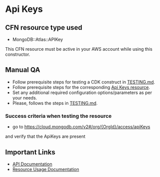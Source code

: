 # Api Keys

## CFN resource type used

- MongoDB::Atlas::APIKey

This CFN resource must be active in your AWS account while using this constructor.

## Manual QA

- Follow prerequisite steps for testing a CDK construct in [TESTING.md](../../../TESTING.md).
- Follow prerequisite steps for the corresponding [Api Keys resource](https://github.com/mongodb/mongodbatlas-cloudformation-resources/blob/master/cfn-resources/api-key/test/README.md).
- Set any additional required configuration options/parameters as per your needs.
- Please, follows the steps in [TESTING.md](../../../TESTING.md).

### Success criteria when testing the resource

- go to https://cloud.mongodb.com/v2#/org/{OrgId}/access/apiKeys

and verify that the ApiKeys are present

## Important Links

- [API Documentation](https://www.mongodb.com/docs/atlas/reference/api-resources-spec/v2/#tag/Programmatic-API-Keys)
- [Resource Usage Documentation](https://www.mongodb.com/docs/atlas/data-federation/config/config-aws-s3/)
